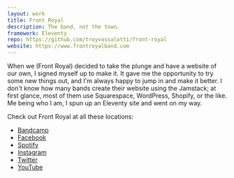 ```yaml
---
layout: work
title: Front Royal
description: The band, not the town.
framework: Eleventy
repo: https://github.com/troyvassalotti/front-royal
website: https://www.frontroyalband.com
---
```


When we (Front Royal) decided to take the plunge and have a website of our own, I signed myself up to make it. It gave me the opportunity to try some new things out, and I'm always happy to jump in and make it better. I don't know how many bands create their website using the Jamstack; at first glance, most of them use Squarespace, WordPress, Shopify, or the like. Me being who I am, I spun up an Eleventy site and went on my way.

Check out Front Royal at all these locations:

-   [Bandcamp](https://frontroyalmd.bandcamp.com/)
-   [Facebook](https://facebook.com/frontroyalmd)
-   [Spotify](https://open.spotify.com/artist/1NfwIBuuWEk4d8c6LZftnD?si=7CjcwpNZTjipSVaXrLypLg)
-   [Instagram](https://instagram.com/frontroyal_official)
-   [Twitter](https://twitter.com/frontroyalband)
-   [YouTube](https://www.youtube.com/channel/UCm-KryhT3o9NZSbpG-M1qCQ/feed)

